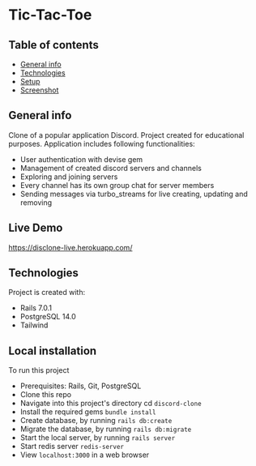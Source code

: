# Tic-Tac-Toe

## Table of contents

- [General info](#general-info)
- [Technologies](#tenchnologies)
- [Setup](#setup)
- [Screenshot](#screenshot)

## General info

Clone of a popular application Discord. Project created for educational purposes. Application includes following functionalities:
- User authentication with devise gem
- Management of created discord servers and channels
- Exploring and joining servers
- Every channel has its own group chat for server members
- Sending messages via turbo_streams for live creating, updating and removing

## Live Demo

https://disclone-live.herokuapp.com/

## Technologies

Project is created with:

- Rails 7.0.1
- PostgreSQL 14.0
- Tailwind

## Local installation

To run this project

- Prerequisites: Rails, Git, PostgreSQL
- Clone this repo
- Navigate into this project's directory cd `discord-clone` 
- Install the required gems `bundle install`
- Create database, by running `rails db:create`
- Migrate the database, by running `rails db:migrate`
- Start the local server, by running `rails server`
- Start redis server `redis-server`
- View `localhost:3000` in a web browser

